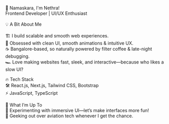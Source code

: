 👋 Namaskara, I'm Nethra!<br>
   Frontend Developer | UI/UX Enthusiast <br>
<br>
💡 A Bit About Me<br>
<br>
🏗️ I build scalable and smooth web experiences.<br>
🎨 Obsessed with clean UI, smooth animations & intuitive UX.<br>
☕ Bangalore-based, so naturally powered by filter coffee & late-night debugging.<br>
🏎️ Love making websites fast, sleek, and interactive—because who likes a slow UI?<br>

🔥 Tech Stack<br>
🛠️ React.js, Next.js, Tailwind CSS, Bootstrap<br>
⚡ JavaScript, TypeScript<br>

🚀 What I’m Up To<br>
📌 Experimenting with immersive UI—let’s make interfaces more fun!<br>
📌 Geeking out over aviation tech whenever I get the chance.<br>
